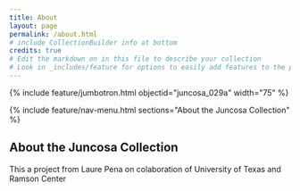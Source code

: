 ```yaml
---
title: About
layout: page
permalink: /about.html
# include CollectionBuilder info at bottom
credits: true
# Edit the markdown on in this file to describe your collection
# Look in _includes/feature for options to easily add features to the page
---
```


{% include feature/jumbotron.html objectid="juncosa_029a" width="75" %}

{% include feature/nav-menu.html sections="About the Juncosa Collection" %}

## About the Juncosa Collection

 This a project from Laure Pena on colaboration of University of Texas and Ramson Center
 

